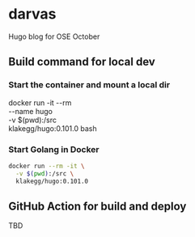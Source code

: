 # darvas

Hugo blog for OSE October

## Build command for local dev

### Start the container and mount a local dir

docker run -it --rm \
  --name hugo \
  -v $(pwd):/src \
  klakegg/hugo:0.101.0 bash

### Start Golang in Docker

```bash
docker run --rm -it \
  -v $(pwd):/src \
  klakegg/hugo:0.101.0
```

## GitHub Action for build and deploy

TBD

